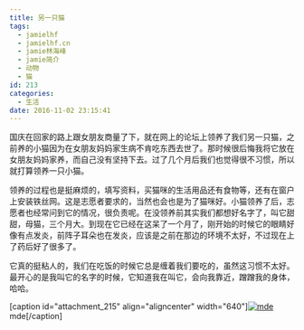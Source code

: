 ```yaml
---
title: 另一只猫
tags:
  - jamielhf
  - jamielhf.cn
  - jamie林海峰
  - jamie简介
  - 动物
  - 猫
id: 213
categories:
  - 生活
date: 2016-11-02 23:15:41
---
```


国庆在回家的路上跟女朋友商量了下，就在网上的论坛上领养了我们另一只猫，之前养的小猫因为在女朋友妈妈家生病不肯吃东西去世了。那时候很后悔我将它放在女朋友妈妈家养，而自己没有坚持下去。过了几个月后我们也觉得很不习惯，所以就打算领养一只小猫。

领养的过程也是挺麻烦的，填写资料，买猫咪的生活用品还有食物等，还有在窗户上安装铁丝网。这是志愿者要求的，当然也会也是为了猫咪好。小猫领养了后，志愿者也经常问到它的情况，很负责呢。在没领养前其实我们都想好名字了，叫它甜甜，母猫，三个月大。到现在它已经在这呆了一个月了，刚开始的时候它的眼睛好像有点发炎，前阵子耳朵也在发炎，应该是之前在那边的环境不太好，不过现在上了药后好了很多了。

它真的挺粘人的，我们在吃饭的时候它总是缠着我们要吃的，虽然这习惯不太好。最开心的是我叫它的名字的时候，它知道我在叫它，会向我靠近，蹭蹭我的身体，哈哈。

[caption id="attachment_215" align="aligncenter" width="640"][![mde](http://www.jamielhf.cn/wp/wp-content/uploads/2016/11/IMG_20161102_2309401-1024x768.jpg)](http://www.jamielhf.cn/wp/wp-content/uploads/2016/11/IMG_20161102_2309401.jpg) mde[/caption]